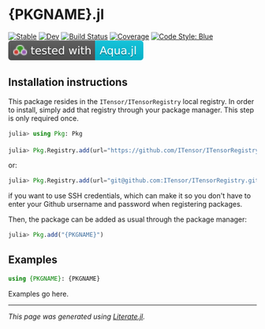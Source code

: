 # {PKGNAME}.jl

[![Stable](https://img.shields.io/badge/docs-stable-blue.svg)](https://ITensor.github.io/{PKGNAME}.jl/stable/)
[![Dev](https://img.shields.io/badge/docs-dev-blue.svg)](https://ITensor.github.io/{PKGNAME}.jl/dev/)
[![Build Status](https://github.com/ITensor/{PKGNAME}.jl/actions/workflows/CI.yml/badge.svg?branch=main)](https://github.com/ITensor/{PKGNAME}.jl/actions/workflows/CI.yml?query=branch%3Amain)
[![Coverage](https://codecov.io/gh/ITensor/{PKGNAME}.jl/branch/main/graph/badge.svg)](https://codecov.io/gh/ITensor/{PKGNAME}.jl)
[![Code Style: Blue](https://img.shields.io/badge/code%20style-blue-4495d1.svg)](https://github.com/invenia/BlueStyle)
[![Aqua](https://raw.githubusercontent.com/JuliaTesting/Aqua.jl/master/badge.svg)](https://github.com/JuliaTesting/Aqua.jl)

## Installation instructions

This package resides in the `ITensor/ITensorRegistry` local registry.
In order to install, simply add that registry through your package manager.
This step is only required once.
```julia
julia> using Pkg: Pkg

julia> Pkg.Registry.add(url="https://github.com/ITensor/ITensorRegistry")
```
or:
```julia
julia> Pkg.Registry.add(url="git@github.com:ITensor/ITensorRegistry.git")
```
if you want to use SSH credentials, which can make it so you don't have to enter your Github ursername and password when registering packages.

Then, the package can be added as usual through the package manager:

```julia
julia> Pkg.add("{PKGNAME}")
```

## Examples

````julia
using {PKGNAME}: {PKGNAME}
````

Examples go here.

---

*This page was generated using [Literate.jl](https://github.com/fredrikekre/Literate.jl).*

